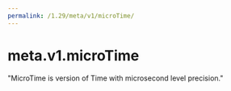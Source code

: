 ```yaml
---
permalink: /1.29/meta/v1/microTime/
---
```


# meta.v1.microTime

"MicroTime is version of Time with microsecond level precision."